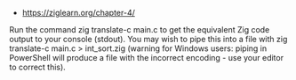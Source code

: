 

* https://ziglearn.org/chapter-4/

Run the command zig translate-c main.c to get the equivalent Zig code output to your console (stdout). You may wish to pipe this into a file with zig translate-c main.c > int_sort.zig (warning for Windows users: piping in PowerShell will produce a file with the incorrect encoding - use your editor to correct this).